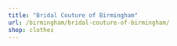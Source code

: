 ```yaml
---
title: "Bridal Couture of Birmingham"
url: /birmingham/bridal-couture-of-birmingham/
shop: clothes
---
```

